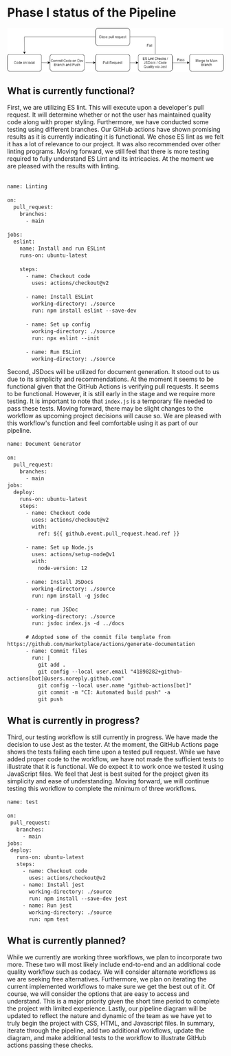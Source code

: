 # Phase I status of the Pipeline 

![a relative link](phase1.drawio.png)

## What is currently functional?


First, we are utilizing ES lint. This will execute upon a developer's pull request. It will determine whether or not the user has maintained quality code along with proper styling. Furthermore, we have conducted some testing using different branches. Our GitHub actions have shown promising results as it is currently indicating it is functional. We chose ES lint as we felt it has a lot of relevance to our project. It was also recommended over other linting programs. Moving forward, we still feel that there is more testing required to fully understand ES Lint and its intricacies. At the moment we are pleased with the results with linting.

``````

name: Linting

on:
  pull_request:
    branches:
      - main
  
jobs:
  eslint:
    name: Install and run ESLint
    runs-on: ubuntu-latest
    
    steps:
      - name: Checkout code
        uses: actions/checkout@v2
      
      - name: Install ESLint
        working-directory: ./source
        run: npm install eslint --save-dev
          
      - name: Set up config
        working-directory: ./source
        run: npx eslint --init
         
      - name: Run ESLint
        working-directory: ./source
``````

Second, JSDocs will be utilized for document generation. It stood out to us due to its simplicity and recommendations. At the moment it seems to be functional given that the GitHub Actions is verifying pull requests. It seems to be functional. However, it is still early in the stage and we require more testing. It is important to note that `index.js` is a temporary file needed to pass these tests. Moving forward, there may be slight changes to the workflow as upcoming project decisions will cause so. We are pleased with this workflow's function and feel comfortable using it as part of our pipeline. 

``````
name: Document Generator

on:
  pull_request:
    branches:
      - main
jobs:
  deploy:
    runs-on: ubuntu-latest
    steps:
      - name: Checkout code
        uses: actions/checkout@v2
        with:
          ref: ${{ github.event.pull_request.head.ref }}
          
      - name: Set up Node.js
        uses: actions/setup-node@v1
        with:
          node-version: 12
          
      - name: Install JSDocs
        working-directory: ./source
        run: npm install -g jsdoc
        
      - name: run JSDoc
        working-directory: ./source
        run: jsdoc index.js -d ../docs
        
      # Adopted some of the commit file template from https://github.com/marketplace/actions/generate-documentation
      - name: Commit files
        run: |
          git add .
          git config --local user.email "41898282+github-actions[bot]@users.noreply.github.com"
          git config --local user.name "github-actions[bot]"
          git commit -m "CI: Automated build push" -a
          git push
``````

## What is currently in progress?

Third, our testing workflow is still currently in progress. We have made the decision to use Jest as the tester. At the moment, the GitHub Actions page shows the tests failing each time upon a tested pull request. While we have added proper code to the workflow, we have not made the sufficient tests to illustrate that it is functional. We do expect it to work once we tested it using JavaScript files. We feel that Jest is best suited for the project given its simplicity and ease of understanding. Moving forward, we will continue testing this workflow to complete the minimum of three workflows. 

``````
name: test

on:
 pull_request:
   branches:
     - main
jobs:
 deploy:
   runs-on: ubuntu-latest
   steps:     
     - name: Checkout code
       uses: actions/checkout@v2
     - name: Install jest
       working-directory: ./source
       run: npm install --save-dev jest
     - name: Run jest
       working-directory: ./source
       run: npm test
``````

## What is currently planned?

While we currently are working three workflows, we plan to incorporate two more. These two will most likely include end-to-end and an additional code quality workflow such as codacy. We will consider alternate workflows as we are seeking free alternatives. Furthermore, we plan on iterating the current implemented workflows to make sure we get the best out of it. Of course, we will consider the options that are easy to access and understand. This is a major priority given the short time period to complete the project with limited experience. Lastly, our pipeline diagram will be updated to reflect the nature and dynamic of the team as we have yet to truly begin the project with CSS, HTML, and Javascript files. In summary, iterate through the pipeline, add two additional workflows, update the diagram, and make additional tests to the workflow to illustrate GitHub actions passing these checks. 

